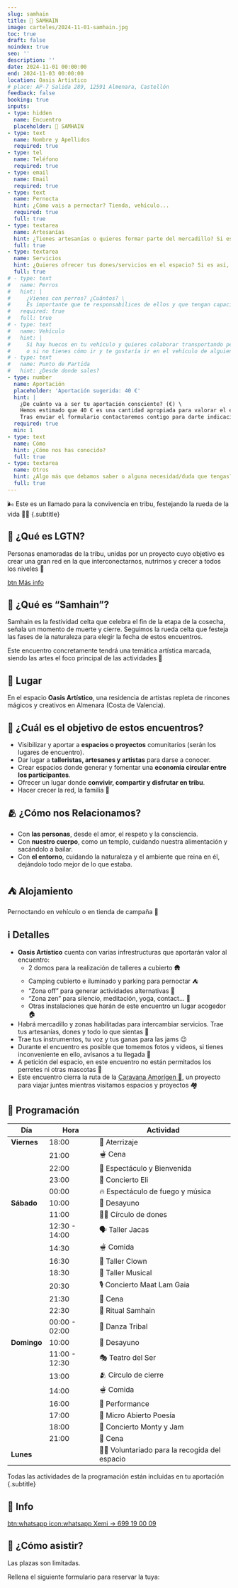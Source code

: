 ```yaml
---
slug: samhain
title: 🎃 SAMHAIN
image: carteles/2024-11-01-samhain.jpg
toc: true
draft: false
noindex: true
seo: ''
description: ''
date: 2024-11-01 00:00:00
end: 2024-11-03 00:00:00
location: Oasis Artístico
# place: AP-7 Salida 289, 12591 Almenara, Castellón
feedback: false
booking: true
inputs:
- type: hidden
  name: Encuentro
  placeholder: 🎃 SAMHAIN
- type: text
  name: Nombre y Apellidos
  required: true
- type: tel
  name: Teléfono
  required: true
- type: email
  name: Email
  required: true
- type: text
  name: Pernocta
  hint: ¿Cómo vais a pernoctar? Tienda, vehículo...
  required: true
  full: true
- type: textarea
  name: Artesanías
  hint: ¿Tienes artesanías o quieres formar parte del mercadillo? Si es así, cuéntanos cuales son
  full: true
- type: textarea
  name: Servicios
  hint: ¿Quieres ofrecer tus dones/servicios en el espacio? Si es así, cuéntanos cuales son
  full: true
# - type: text
#   name: Perros
#   hint: |
#     ¿Vienes con perros? ¿Cuántos? \
#     Es importante que te responsabilices de ellos y que tengan capacidad de convivencia con otras personas y perros.
#   required: true
#   full: true
# - type: text
#   name: Vehículo
#   hint: |
#     Si hay huecos en tu vehículo y quieres colaborar transportando personas, indícanos de cuantas plazas dispones \
#     o si no tienes cómo ir y te gustaría ir en el vehículo de alguien, indícalo
# - type: text
#   name: Punto de Partida
#   hint: ¿Desde donde sales?
- type: number
  name: Aportación
  placeholder: 'Aportación sugerida: 40 €'
  hint: |
    ¿De cuánto va a ser tu aportación consciente? (€) \
    Hemos estimado que 40 € es una cantidad apropiada para valorar el espacio, las actividades, el trabajo del equipo y para permitir que LGTN continúe expandiendo esta hermosa red y sus encuentros. Tu contribución, sea cual sea, será valorada y apreciada. \
    Tras enviar el formulario contactaremos contigo para darte indicaciones.
  required: true
  min: 1
- type: text
  name: Cómo
  hint: ¿Cómo nos has conocido?
  full: true
- type: textarea
  name: Otros
  hint: ¿Algo más que debamos saber o alguna necesidad/duda que tengas?
  full: true
---
```


🌬️ Este es un llamado para la convivencia en tribu, festejando la rueda de la vida 🍃🍂
{.subtitle}


## 👣 ¿Qué es LGTN?

Personas enamoradas de la tribu, unidas por un proyecto cuyo objetivo es crear una gran red en la que interconectarnos, nutrirnos y crecer a todos los niveles 🚀

[btn Más info](/#proyecto)


## 🎃 ¿Qué es “Samhain”?

Samhain es la festividad celta que celebra el fin de la etapa de la cosecha, señala un momento de muerte y cierre. Seguimos la rueda celta que festeja las fases de la naturaleza para elegir la fecha de estos encuentros.

Este encuentro concretamente tendrá una temática artística marcada, siendo las artes el foco principal de las actividades 🎨


## 📍 Lugar

En el espacio **Oasis Artístico**, una residencia de artistas repleta de rincones mágicos y creativos en Almenara (Costa de Valencia).


## 🎯 ¿Cuál es el objetivo de estos encuentros?

- ⁠Visibilizar y aportar a **espacios o proyectos** comunitarios (serán los lugares de encuentro).
- ⁠Dar lugar a **talleristas, artesanes y artistas** para darse a conocer.
- ⁠Crear espacios donde generar y fomentar una **economía circular entre los participantes**.
- ⁠Ofrecer un lugar donde **convivir, compartir y disfrutar en tribu**.
- ⁠Hacer crecer la red, la familia 🤍


## 🫂 ¿Cómo nos Relacionamos?

- Con **las personas**, desde el amor, el respeto y la consciencia.
- Con **nuestro cuerpo**, como un templo, cuidando nuestra alimentación y sacándolo a bailar.
- Con **el entorno**, cuidando la naturaleza y el ambiente que reina en él, dejándolo todo mejor de lo que estaba.


## ⛺ Alojamiento

Pernoctando en vehículo o en tienda de campaña 🩷


<!--
## 🫕 Comida

Contaremos con servicio de comida y bebida saludables preparadas con amor a precios asequibles.

También puedes traer la tuya para ti o para compartir.
-->


## ℹ️ Detalles

- **Oasis Artístico** cuenta con varias infrestructuras que aportarán valor al encuentro:
  - 2 domos para la realización de talleres a cubierto 🛖
  - Camping cubierto e iluminado y parking para pernoctar ⛺️
  - “Zona off” para generar actividades alternativas 🤯 
  - “Zona zen” para silencio, meditación, yoga, contact… 🤫
  - Otras instalaciones que harán de este encuentro un lugar acogedor 🏠
- Habrá mercadillo y zonas habilitadas para intercambiar servicios. Trae tus artesanías, dones y todo lo que sientas 👐
- Trae tus instrumentos, tu voz y tus ganas para las jams 😉
- Durante el encuentro es posible que tomemos fotos y vídeos, si tienes inconveniente en ello, avísanos a tu llegada 📸
- A petición del espacio, en este encuentro no están permitados los perretes ni otras mascotas 🐾
- Este encuentro cierra la ruta de la [Caravana Amorígen 🚐](/#caravana-amorigen), un proyecto para viajar juntes mientras visitamos espacios y proyectos 🏘️


## 📅 Programación

| Día         | Hora          | Actividad                                    |
| ----------- | ------------- | -------------------------------------------- |
| **Viernes** | 18:00         | 🚀 Aterrizaje                                |
|             | 21:00         | 🫕 Cena                                      |
|             | 22:00         | 🫶 Espectáculo y Bienvenida                  |
|             | 23:00         | 🎸 Concierto Eli                             |
|             | 00:00         | 🔥 Espectáculo de fuego y música             |
| **Sábado**  | 10:00         | 🥞 Desayuno                                  |
|             | 11:00         | 🧚🏽 Círculo de dones                          |
|             | 12:30 - 14:00 | 🗣️ Taller Jacas                              |
|             | 14:30         | 🫕 Comida                                    |
|             | 16:30         | 🤡 Taller Clown                              |
|             | 18:30         | 🪇 Taller Musical                            |
|             | 20:30         | 🎙️ Concierto Maat Lam Gaia                   |
|             | 21:30         | 🥙 Cena                                      |
|             | 22:30         | 🎃 Ritual Samhain                            |
|             | 00:00 - 02:00 | 🕺 Danza Tribal                              |
| **Domingo** | 10:00         | 🥞 Desayuno                                  |
|             | 11:00 - 12:30 | 🎭 Teatro del Ser                            |
|             | 13:00         | 🫂 Círculo de cierre                         |
|             | 14:00         | 🫕 Comida                                    |
|             | 16:00         | 🌠 Performance                               |
|             | 17:00         | 🌸 Micro Abierto Poesía                      |
|             | 18:00         | 🎷 Concierto Monty y Jam                     |
|             | 21:00         | 🥙 Cena                                      |
| **Lunes**   |               | 👨‍🌾 Voluntariado para la recogida del espacio |

Todas las actividades de la programación están incluidas en tu aportación
{.subtitle}


## 📲 Info

[btn:whatsapp icon:whatsapp Xemi → 699 19 00 09](https://wa.me/34699190009 "nofollow")


## 📝 ¿Cómo asistir?

Las plazas son limitadas.

Rellena el siguiente formulario para reservar la tuya:
